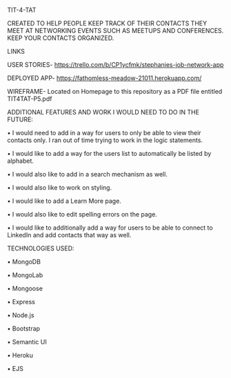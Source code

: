 TIT-4-TAT

CREATED TO HELP PEOPLE KEEP TRACK OF THEIR CONTACTS THEY MEET AT NETWORKING EVENTS SUCH AS MEETUPS AND CONFERENCES. KEEP YOUR CONTACTS ORGANIZED. 

LINKS

USER STORIES- https://trello.com/b/CP1ycfmk/stephanies-job-network-app

DEPLOYED APP- https://fathomless-meadow-21011.herokuapp.com/

WIREFRAME- Located on Homepage to this repository as a PDF file entitled TIT4TAT-P5.pdf

ADDITIONAL FEATURES AND WORK I WOULD NEED TO DO IN THE FUTURE:

•	I would need to add in a way for users to only be able to view their contacts only. I ran out of time trying to work in the logic statements.

•	I would like to add a way for the users list to automatically be listed by alphabet.

•	I would also like to add in a search mechanism as well. 

•	I would also like to work on styling.

•	I would like to add a Learn More page.

•	I would also like to edit spelling errors on the page.

•	I would like to additionally add a way for users to be able to connect to LinkedIn and add contacts that way as well.

TECHNOLOGIES USED:

•	MongoDB

•	MongoLab

•	Mongoose

•	Express

•	Node.js

•	Bootstrap

•	Semantic UI

•	Heroku

•	EJS
